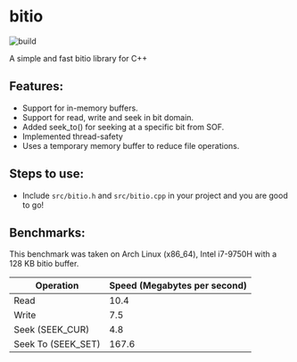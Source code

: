 # bitio

![build](https://github.com/supercmmetry/bitio/workflows/build/badge.svg)

A simple and fast bitio library for C++

## Features:

- Support for in-memory buffers.
- Support for read, write and seek in bit domain.
- Added seek_to() for seeking at a specific bit from SOF.
- Implemented thread-safety
- Uses a temporary memory buffer to reduce file operations.

## Steps to use:

- Include `src/bitio.h` and `src/bitio.cpp` in your project and you are good to go!

## Benchmarks:

This benchmark was taken on Arch Linux (x86_64), Intel i7-9750H with a 128 KB bitio buffer.

| Operation      | Speed (Megabytes per second) |
| ----------- | ----------- |
| Read      | 10.4       |
| Write   | 7.5        |
| Seek (SEEK_CUR)  | 4.8        |
| Seek To (SEEK_SET)  | 167.6        |